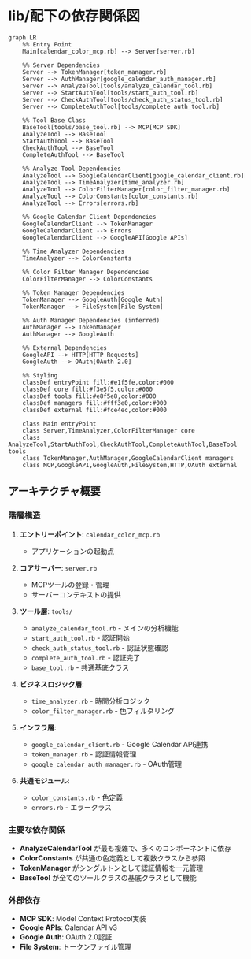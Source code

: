 # lib/配下の依存関係図

```mermaid
graph LR
    %% Entry Point
    Main[calendar_color_mcp.rb] --> Server[server.rb]
    
    %% Server Dependencies
    Server --> TokenManager[token_manager.rb]
    Server --> AuthManager[google_calendar_auth_manager.rb]
    Server --> AnalyzeTool[tools/analyze_calendar_tool.rb]
    Server --> StartAuthTool[tools/start_auth_tool.rb]
    Server --> CheckAuthTool[tools/check_auth_status_tool.rb]
    Server --> CompleteAuthTool[tools/complete_auth_tool.rb]
    
    %% Tool Base Class
    BaseTool[tools/base_tool.rb] --> MCP[MCP SDK]
    AnalyzeTool --> BaseTool
    StartAuthTool --> BaseTool
    CheckAuthTool --> BaseTool
    CompleteAuthTool --> BaseTool
    
    %% Analyze Tool Dependencies
    AnalyzeTool --> GoogleCalendarClient[google_calendar_client.rb]
    AnalyzeTool --> TimeAnalyzer[time_analyzer.rb]
    AnalyzeTool --> ColorFilterManager[color_filter_manager.rb]
    AnalyzeTool --> ColorConstants[color_constants.rb]
    AnalyzeTool --> Errors[errors.rb]
    
    %% Google Calendar Client Dependencies
    GoogleCalendarClient --> TokenManager
    GoogleCalendarClient --> Errors
    GoogleCalendarClient --> GoogleAPI[Google APIs]
    
    %% Time Analyzer Dependencies
    TimeAnalyzer --> ColorConstants
    
    %% Color Filter Manager Dependencies
    ColorFilterManager --> ColorConstants
    
    %% Token Manager Dependencies
    TokenManager --> GoogleAuth[Google Auth]
    TokenManager --> FileSystem[File System]
    
    %% Auth Manager Dependencies (inferred)
    AuthManager --> TokenManager
    AuthManager --> GoogleAuth
    
    %% External Dependencies
    GoogleAPI --> HTTP[HTTP Requests]
    GoogleAuth --> OAuth[OAuth 2.0]
    
    %% Styling
    classDef entryPoint fill:#e1f5fe,color:#000
    classDef core fill:#f3e5f5,color:#000
    classDef tools fill:#e8f5e8,color:#000
    classDef managers fill:#fff3e0,color:#000
    classDef external fill:#fce4ec,color:#000
    
    class Main entryPoint
    class Server,TimeAnalyzer,ColorFilterManager core
    class AnalyzeTool,StartAuthTool,CheckAuthTool,CompleteAuthTool,BaseTool tools
    class TokenManager,AuthManager,GoogleCalendarClient managers
    class MCP,GoogleAPI,GoogleAuth,FileSystem,HTTP,OAuth external
```

## アーキテクチャ概要

### 階層構造

1. **エントリーポイント**: `calendar_color_mcp.rb`
   - アプリケーションの起動点

2. **コアサーバー**: `server.rb`
   - MCPツールの登録・管理
   - サーバーコンテキストの提供

3. **ツール層**: `tools/`
   - `analyze_calendar_tool.rb` - メインの分析機能
   - `start_auth_tool.rb` - 認証開始
   - `check_auth_status_tool.rb` - 認証状態確認
   - `complete_auth_tool.rb` - 認証完了
   - `base_tool.rb` - 共通基底クラス

4. **ビジネスロジック層**:
   - `time_analyzer.rb` - 時間分析ロジック
   - `color_filter_manager.rb` - 色フィルタリング

5. **インフラ層**:
   - `google_calendar_client.rb` - Google Calendar API連携
   - `token_manager.rb` - 認証情報管理
   - `google_calendar_auth_manager.rb` - OAuth管理

6. **共通モジュール**:
   - `color_constants.rb` - 色定義
   - `errors.rb` - エラークラス

### 主要な依存関係

- **AnalyzeCalendarTool** が最も複雑で、多くのコンポーネントに依存
- **ColorConstants** が共通の色定義として複数クラスから参照
- **TokenManager** がシングルトンとして認証情報を一元管理
- **BaseTool** が全てのツールクラスの基底クラスとして機能

### 外部依存

- **MCP SDK**: Model Context Protocol実装
- **Google APIs**: Calendar API v3
- **Google Auth**: OAuth 2.0認証
- **File System**: トークンファイル管理
